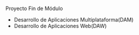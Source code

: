 Proyecto Fin de Módulo
- Desarrollo de Aplicaciones Multiplataforma(DAM)
- Desarrollo de Aplicaciones Web(DAW)
